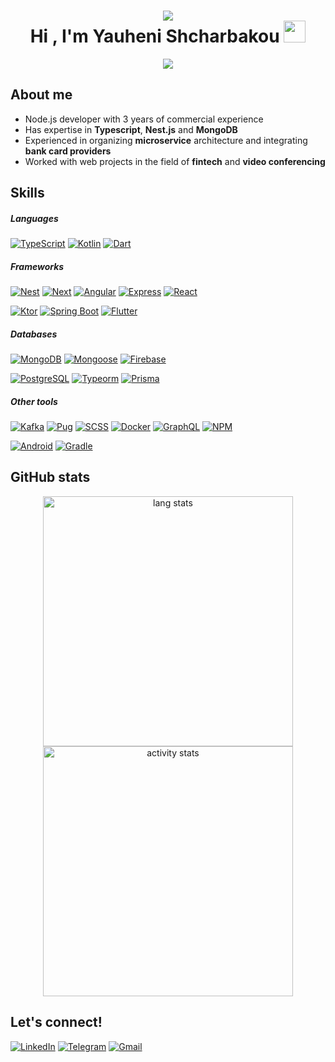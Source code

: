 <h1 align="center">
    <img src="https://user-images.githubusercontent.com/73097560/115834477-dbab4500-a447-11eb-908a-139a6edaec5c.gif">
    <br/>
    Hi , I'm Yauheni Shcharbakou 
    <img src="https://media.giphy.com/media/hvRJCLFzcasrR4ia7z/giphy.gif" width="35">
</h1>

<p align="center">
    <a href="https://github.com/DenverCoder1/readme-typing-svg">
        <img src="https://readme-typing-svg.herokuapp.com?font=Time+New+Roman&amp;color=cyan&amp;size=25&amp;center=true&amp;vCenter=true&amp;width=600&amp;height=100&amp;lines=Yauheni+Shcharbakou...♥++;Node.js+Developer;3+years+of+commercial+experience;Active+Learner/Researcher">
    </a>
</p>

## About me

- Node.js developer with 3 years of commercial experience
- Has expertise in **Typescript**, **Nest.js** and **MongoDB**
- Experienced in organizing **microservice** architecture and integrating **bank card providers**
- Worked with web projects in the field of **fintech** and **video conferencing**

## Skills

##### Languages

[![TypeScript](https://img.shields.io/badge/TypeScript-3178c6?style=for-the-badge&logo=typescript&logoColor=white)](https://www.typescriptlang.org/)
[![Kotlin](https://img.shields.io/badge/Kotlin-A97BFF?&style=for-the-badge&logo=kotlin&logoColor=white)](https://kotlinlang.org/)
[![Dart](https://img.shields.io/badge/Dart-00B4AB?style=for-the-badge&logo=dart&logoColor=white)](https://dart.dev/)

##### Frameworks

[![Nest](https://img.shields.io/badge/nestjs-E0234E?style=for-the-badge&logo=nestjs&logoColor=white)](https://nestjs.com/)
[![Next](https://img.shields.io/badge/next%20js-000000?style=for-the-badge&logo=nextdotjs&logoColor=white)](https://nextjs.org/)
[![Angular](https://img.shields.io/badge/angular-DD0031?style=for-the-badge&logo=angular&logoColor=white)](https://angular.io/)
[![Express](https://img.shields.io/badge/Express%20js-000000?style=for-the-badge&logo=express&logoColor=white)](https://expressjs.com/)
[![React](https://img.shields.io/badge/React-20232A?style=for-the-badge&logo=react&logoColor=61DAFB)](https://react.dev/)

[![Ktor](https://img.shields.io/badge/ktor-A97BFF?style=for-the-badge&logo=ktor&logoColor=white)](https://ktor.io/)
[![Spring Boot](https://img.shields.io/badge/Spring_Boot-6DB33F?style=for-the-badge&logo=spring-boot&logoColor=white)](https://spring.io/)
[![Flutter](https://img.shields.io/badge/flutter-02569B?style=for-the-badge&logo=flutter&logoColor=white)](https://flutter.dev/)

##### Databases

[![MongoDB](https://img.shields.io/badge/mongodb-4EA94B?style=for-the-badge&logo=mongodb&logoColor=white)](https://www.mongodb.com/)
[![Mongoose](https://img.shields.io/badge/mongoose-3DAC84?style=for-the-badge&logo=mongoose&logoColor=white)](https://mongoosejs.com/)
[![Firebase](https://img.shields.io/badge/firebase-ffca28?style=for-the-badge&logo=firebase&logoColor=black)](https://firebase.google.com/)

[![PostgreSQL](https://img.shields.io/badge/postgresql-316192?style=for-the-badge&logo=postgresql&logoColor=white)](https://www.postgresql.org/)
[![Typeorm](https://img.shields.io/badge/typeorm-9C9C9C?style=for-the-badge&logo=typeorm&logoColor=white)](https://typeorm.io/)
[![Prisma](https://img.shields.io/badge/prisma-0c344b?style=for-the-badge&logo=prisma&logoColor=white)](https://www.prisma.io/)

##### Other tools

[![Kafka](https://img.shields.io/badge/Apache_Kafka-231F20?style=for-the-badge&logo=apache-kafka&logoColor=white)](https://kafka.apache.org/)
[![Pug](https://img.shields.io/badge/pug-a86454?style=for-the-badge&logo=pug&logoColor=white)](https://pugjs.org/)
[![SCSS](https://img.shields.io/badge/sass-c6538c?style=for-the-badge&logo=sass&logoColor=white)](https://sass-lang.com/)
[![Docker](https://img.shields.io/badge/Docker-2CA5E0?style=for-the-badge&logo=docker&logoColor=white)](https://www.docker.com/)
[![GraphQL](https://img.shields.io/badge/GraphQl-E10098?style=for-the-badge&logo=graphql&logoColor=white)](https://graphql.org/)
[![NPM](https://img.shields.io/badge/npm-CB3837?style=for-the-badge&logo=npm&logoColor=white)](https://www.npmjs.com/)

[![Android](https://img.shields.io/badge/Android-3DDC84?style=for-the-badge&logo=android&logoColor=white)](https://developer.android.com/)
[![Gradle](https://img.shields.io/badge/gradle-02303A?style=for-the-badge&logo=gradle&logoColor=white)](https://gradle.org/)

## GitHub stats

<div align="center">
    <a href="https://github.com/yauheni-shcharbakou/">
        <img 
            src="https://github-readme-stats.vercel.app/api/top-langs?username=yauheni-shcharbakou&show_icons=true&locale=en&layout=pie&langs_count=12&theme=dark&border_radius=4.9" 
            width="400"
            alt="lang stats"
        >
    </a>
    <br/>
    <a href="https://github.com/yauheni-shcharbakou/">
        <img 
            src="https://github-readme-stats.vercel.app/api?username=yauheni-shcharbakou&include_all_commits=true&count_private=true&show_icons=true&show=reviews,discussions_started,discussions_answered,prs_merged,prs_merged_percentage&rank_icon=github&hide_rank=true&theme=dark&border_radius=4.9" 
            width="400"
            alt="activity stats"
        >
    </a>
</div>

## Let's connect!

[![LinkedIn](https://img.shields.io/badge/LinkedIn-0077B5?style=for-the-badge&logo=linkedin&logoColor=white)](https://www.linkedin.com/in/yauheni-shcharbakou)
[![Telegram](https://img.shields.io/badge/Telegram-2CA5E0?style=for-the-badge&logo=telegram&logoColor=white)](https://t.me/geneva_empire)
[![Gmail](https://img.shields.io/badge/Gmail-D14836?style=for-the-badge&logo=gmail&logoColor=white)](mailto:iipekolict@gmail.com)
